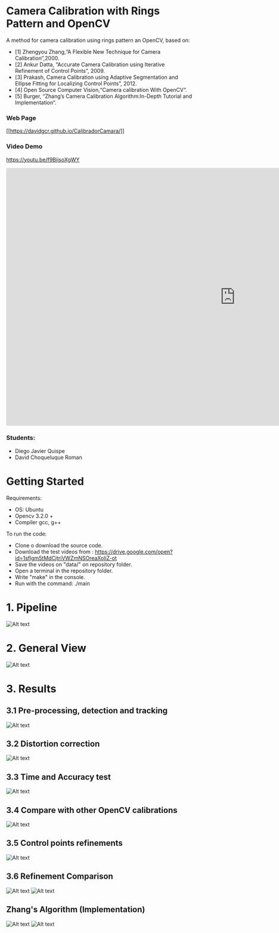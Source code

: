 # Camera Calibration with Rings Pattern and  OpenCV
A method for camera calibration using rings pattern an OpenCV, based on:
- [1] Zhengyou Zhang,“A Flexible New Technique for Camera Calibration”,2000.
- [2] Ankur Datta, “Accurate Camera Calibration using Iterative Refinement of Control Points”, 2009.
- [3] Prakash, Camera Calibration using Adaptive Segmentation and Ellipse Fitting for Localizing Control Points”, 2012.
- [4] Open Source Computer Vision,“Camera calibration With OpenCV“.
- [5] Burger, “Zhang’s Camera Calibration Algorithm:In-Depth Tutorial and Implementation“.

### Web Page

[[https://davidgcr.github.io/CalibradorCamara/]]

### Video Demo

https://youtu.be/f9BiisoXgWY

<iframe width="1228" height="691" src="https://www.youtube.com/embed/f9BiisoXgWY" frameborder="0" allow="accelerometer; autoplay; encrypted-media; gyroscope; picture-in-picture" allowfullscreen></iframe>

### Students: 
- Diego Javier Quispe 
- David Choqueluque Roman


# Getting Started
Requirements:
- OS: Ubuntu
- Opencv 3.2.0 +
- Compiler gcc, g++

To run the code:

- Clone o download the source code.
- Download the test videos from : https://drive.google.com/open?id=1sflgm5tMdCjtriVWZmNSOreaXoliZ-ot
- Save the videos on "data/" on repository folder.
- Open a terminal in the repository folder.
- Write "make" in the console.
- Run with the command: ./main

# 1. Pipeline
![Alt text](https://github.com/davidGCR/CalibradorCamara/blob/master/results/images/pipeline_calibrador.png?raw=true "Title")

# 2. General View
![Alt text](https://github.com/davidGCR/CalibradorCamara/blob/master/results/images/GeneralPicture.png?raw=true "Title")

# 3. Results
## 3.1 Pre-processing, detection and tracking
![Alt text](https://github.com/davidGCR/CalibradorCamara/blob/master/results/images/pre-detect-track.png?raw=true "Title")

## 3.2 Distortion correction
![Alt text](https://github.com/davidGCR/CalibradorCamara/blob/master/results/images/undistord_remap.png?raw=true "Title")

## 3.3 Time and Accuracy test
![Alt text](https://github.com/davidGCR/CalibradorCamara/blob/master/results/images/time-acc.png?raw=true "Title")

## 3.4 Compare with other  OpenCV calibrations
![Alt text](https://github.com/davidGCR/CalibradorCamara/blob/master/results/images/c1-c2-accuracy.png?raw=true "Title")

## 3.5 Control points refinements
![Alt text](https://github.com/davidGCR/CalibradorCamara/blob/master/results/images/refinement.png?raw=true "Title")

## 3.6 Refinement Comparison
![Alt text](https://github.com/davidGCR/CalibradorCamara/blob/master/results/images/refinement-plot-c1.png?raw=true "Title")
![Alt text](https://github.com/davidGCR/CalibradorCamara/blob/master/results/images/refinement-plot-c2.png?raw=true "Title")

## Zhang's Algorithm (Implementation)
![Alt text](https://github.com/davidGCR/CalibradorCamara/blob/master/results/images/zhang-c1.png?raw=true "Title")
![Alt text](https://github.com/davidGCR/CalibradorCamara/blob/master/results/images/zhang-c2.png?raw=true "Title")

